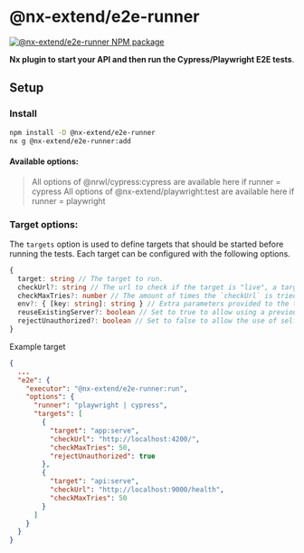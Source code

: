 # @nx-extend/e2e-runner

<a href="https://www.npmjs.com/package/@nx-extend/e2e-runner" rel="nofollow">
  <img src="https://badgen.net/npm/v/@nx-extend/e2e-runner" alt="@nx-extend/e2e-runner NPM package">
</a>

**Nx plugin to start your API and then run the Cypress/Playwright E2E tests**.

## Setup

### Install

```sh
npm install -D @nx-extend/e2e-runner
nx g @nx-extend/e2e-runner:add
```

#### Available options:

> All options of @nrwl/cypress:cypress are available here if runner = cypress
> All options of @nx-extend/playwright:test are available here if runner = playwright 


### Target options:
The `targets` option is used to define targets that should be started before running the tests.
Each target can be configured with the following options.

```typescript
{
  target: string // The target to run.
  checkUrl?: string // The url to check if the target is "live", a target is live if this url returns a status-code in the 200 range.
  checkMaxTries?: number // The amount of times the `checkUrl` is tried before failing, there is a two second delay between tries.
  env?: { [key: string]: string } // Extra parameters provided to the target on startup.
  reuseExistingServer?: boolean // Set to true to allow using a previously started target.
  rejectUnauthorized?: boolean // Set to false to allow the use of self-signed certificates in your target.
}
```

Example target

```json
{
  ...
  "e2e": {
    "executor": "@nx-extend/e2e-runner:run",
    "options": {
      "runner": "playwright | cypress",
      "targets": [
        {
          "target": "app:serve",
          "checkUrl": "http://localhost:4200/",
          "checkMaxTries": 50,
          "rejectUnauthorized": true
        },
        {
          "target": "api:serve",
          "checkUrl": "http://localhost:9000/health",
          "checkMaxTries": 50
        }
      ]
    }
  }
}
```
